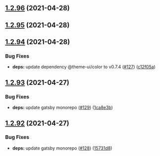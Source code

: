 ## [1.2.96](https://github.com/dds/bosabosa.org/compare/v1.2.95...v1.2.96) (2021-04-28)



## [1.2.95](https://github.com/dds/bosabosa.org/compare/v1.2.94...v1.2.95) (2021-04-28)



## [1.2.94](https://github.com/dds/bosabosa.org/compare/v1.2.93...v1.2.94) (2021-04-28)


### Bug Fixes

* **deps:** update dependency @theme-ui/color to v0.7.4 ([#127](https://github.com/dds/bosabosa.org/issues/127)) ([c12f05a](https://github.com/dds/bosabosa.org/commit/c12f05ada11364cd011c6cf93519f38b8ebe863d))



## [1.2.93](https://github.com/dds/bosabosa.org/compare/v1.2.92...v1.2.93) (2021-04-27)


### Bug Fixes

* **deps:** update gatsby monorepo ([#129](https://github.com/dds/bosabosa.org/issues/129)) ([1ca8e3b](https://github.com/dds/bosabosa.org/commit/1ca8e3bdc636d5d2d6eef94a52d7933a47fe61ec))



## [1.2.92](https://github.com/dds/bosabosa.org/compare/v1.2.91...v1.2.92) (2021-04-27)


### Bug Fixes

* **deps:** update gatsby monorepo ([#128](https://github.com/dds/bosabosa.org/issues/128)) ([15731d8](https://github.com/dds/bosabosa.org/commit/15731d80764da5d529c1a6f4b026d5ee3e4936f3))



